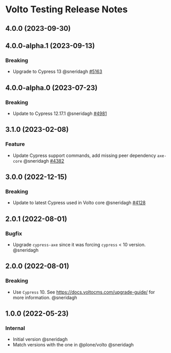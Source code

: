 # Volto Testing Release Notes

<!-- You should *NOT* be adding new change log entries to this file.
     You should create a file in the news directory instead.
     For helpful instructions, please see:
     https://6.docs.plone.org/volto/developer-guidelines/contributing.html#create-a-pull-request
-->

<!-- towncrier release notes start -->

## 4.0.0 (2023-09-30)




## 4.0.0-alpha.1 (2023-09-13)

### Breaking

- Upgrade to Cypress 13 @sneridagh [#5163](https://github.com/plone/volto/issues/5163)


## 4.0.0-alpha.0 (2023-07-23)

### Breaking

- Update to Cypress 12.17.1 @sneridagh [#4981](https://github.com/plone/volto/issues/4981)


## 3.1.0 (2023-02-08)

### Feature

- Update Cypress support commands, add missing peer dependency `axe-core` @sneridagh [#4382](https://github.com/plone/volto/issues/4382)


## 3.0.0 (2022-12-15)

### Breaking

- Update to latest Cypress used in Volto core @sneridagh [#4128](https://github.com/plone/volto/issues/4128)


## 2.0.1 (2022-08-01)

### Bugfix

- Upgrade `cypress-axe` since it was forcing `cypress` < 10 version. @sneridagh

## 2.0.0 (2022-08-01)

### Breaking

- Use `Cypress` 10.  See https://docs.voltocms.com/upgrade-guide/ for more information. @sneridagh

## 1.0.0 (2022-05-23)

### Internal

- Initial version @sneridagh
- Match versions with the one in @plone/volto @sneridagh
